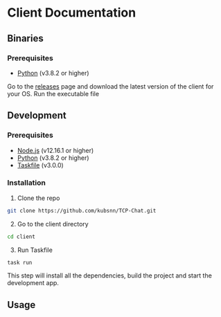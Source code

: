 # Client Documentation

## Binaries

### Prerequisites

- [Python](https://www.python.org/) (v3.8.2 or higher)

Go to the [releases](https://github.com/kubsnn/TCP-Chat.git/releases) page and download the latest version of the client for your OS.
Run the executable file

## Development

### Prerequisites

- [Node.js](https://nodejs.org/en/) (v12.16.1 or higher)
- [Python](https://www.python.org/) (v3.8.2 or higher)
- [Taskfile](https://taskfile.dev/#/) (v3.0.0)

### Installation

1. Clone the repo

```sh
git clone https://github.com/kubsnn/TCP-Chat.git
```

2. Go to the client directory

```sh
cd client
```

3. Run Taskfile

```sh
task run
```

This step will install all the dependencies, build the project and start the development app.


## Usage


